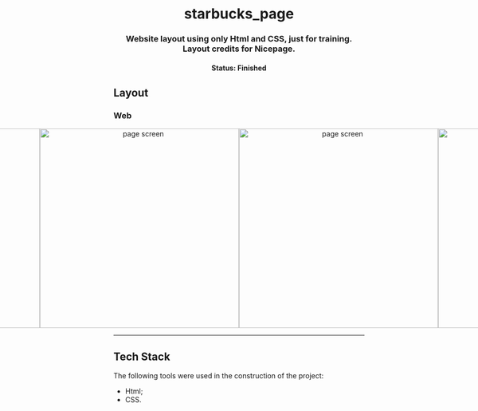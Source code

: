 <h1 align="center">starbucks_page</h1>
<h3 align="center">
  Website layout using only Html and CSS, just for training.
  <br/>
  Layout credits for Nicepage.
</h3>

<h4 align="center"> 
	 Status: Finished
</h4>

## Layout

### Web

<p align="center" style="display: flex; align-items: flex-start; justify-content: center;">
  <img alt="page screen" src="./assets/screen1.png" width="400px">
  <img alt="page screen" src="./assets/screen2.png" width="400px">
  <img alt="page screen" src="./assets/screen3.png" width="400px">
  <img alt="page screen" src="./assets/screen4.png" width="400px">
  <img alt="page screen" src="./assets/screen5.png" width="400px">
  <img alt="page screen" src="./assets/screen6.png" width="400px">
</p>

---

## Tech Stack

The following tools were used in the construction of the project:

- Html;
- CSS.
